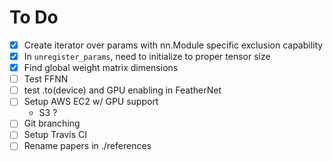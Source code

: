 # To Do
- [X] Create iterator over params with nn.Module specific exclusion capability
- [X] In `unregister_params`, need to initialize to proper tensor size
- [X] Find global weight matrix dimensions
- [ ] Test FFNN
- [ ] test .to(device) and GPU enabling in FeatherNet
- [ ] Setup AWS EC2 w/ GPU support
	- S3 ?
- [ ] Git branching
- [ ] Setup Travis CI
- [ ] Rename papers in ./references
